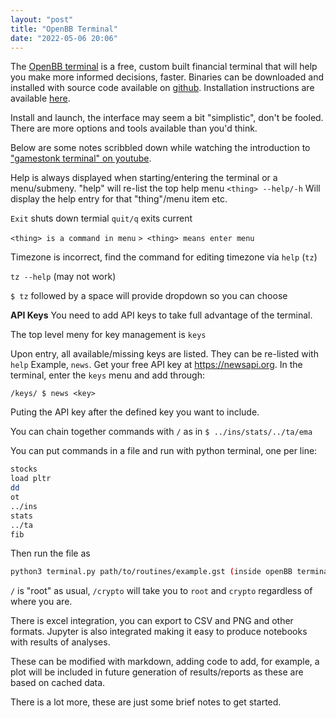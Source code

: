 ```yaml
---
layout: "post"
title: "OpenBB Terminal"
date: "2022-05-06 20:06"
---
```

The [OpenBB terminal](https://www.openbb.co/products/terminal) is a free, custom built financial terminal that will help you make more informed decisions, faster. Binaries can be downloaded and installed with source code available on [github](https://github.com/OpenBB-finance/OpenBBTerminal). Installation instructions are available [here](https://github.com/OpenBB-finance/OpenBBTerminal/blob/main/openbb_terminal/README.md).

Install and launch, the interface may seem a bit "simplistic", don't be fooled. There are more options and tools available than you'd think.

Below are some notes scribbled down while watching the introduction to ["gamestonk terminal" on youtube](https://www.youtube.com/watch?v=fqGPK8OVHLk).

Help is always displayed when starting/entering the terminal or a menu/submeny. "help" will re-list the top help menu
`<thing> --help/-h`
Will display the help entry for that "thing"/menu item etc.

`Exit` shuts down termial
`quit/q` exits current

`<thing> is a command in menu`
`> <thing> means enter menu`

Timezone is incorrect, find the command for editing timezone via `help` (`tz`)

`tz --help` (may not work)

`$ tz` followed by a space will provide dropdown so you can choose

**API Keys**
You need to add API keys to take full advantage of the terminal.

The top level meny for key management is `keys`

Upon entry, all available/missing keys are listed. They can be re-listed with `help`
Example, `news`. Get your free API key at https://newsapi.org. In the terminal, enter the `keys` menu and add through:

`/keys/ $ news <key>`

Puting the API key after the defined key you want to include.

You can chain together commands with `/` as in `$ ../ins/stats/../ta/ema`

You can put commands in a file and run with python terminal, one per line:

``` bash
stocks
load pltr
dd
ot
../ins
stats
../ta
fib
```
Then run the file as 
```bash
python3 terminal.py path/to/routines/example.gst (inside openBB terminal)
```

`/` is "root" as usual, `/crypto` will take you to `root` and `crypto` regardless of where you are.

There is excel integration, you can export to CSV and PNG and other formats. Jupyter is also integrated making it easy to produce notebooks with results of analyses.

These can be modified with markdown, adding code to add, for example, a plot will be included in future generation of results/reports as these are based on cached data.

There is a lot more, these are just some brief notes to get started.